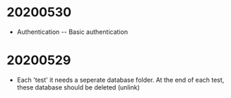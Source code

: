 # 20200530
- Authentication 
-- Basic authentication


# 20200529
- Each 'test' it needs a seperate database folder. 
At the end of each test, these database should be deleted (unlink)




